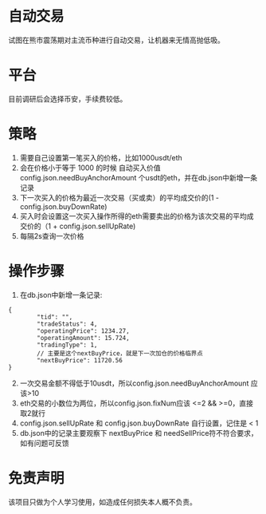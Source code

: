 # 自动交易
试图在熊市震荡期对主流币种进行自动交易，让机器来无情高抛低吸。

# 平台
目前调研后会选择币安，手续费较低。

# 策略
1. 需要自己设置第一笔买入的价格，比如1000usdt/eth
2. 会在价格小于等于 1000 的时候 自动买入价值 config.json.needBuyAnchorAmount 个usdt的eth，并在db.json中新增一条记录
3. 下一次买入的价格为最近一次交易（买或卖）的平均成交价的(1 - config.json.buyDownRate)
4. 买入时会设置这一次买入操作所得的eth需要卖出的价格为该次交易的平均成交价的（1 + config.json.sellUpRate)
5. 每隔2s查询一次价格

# 操作步骤
1. 在db.json中新增一条记录:
````
{
        "tid": "",
        "tradeStatus": 4,
        "operatingPrice": 1234.27,
        "operatingAmount": 15.724,
        "tradingType": 1,
        // 主要是这个nextBuyPrice，就是下一次加仓的价格临界点
        "nextBuyPrice": 11720.56
}
````
2. 一次交易金额不得低于10usdt，所以config.json.needBuyAnchorAmount 应该>10
3. eth交易的小数位为两位，所以config.json.fixNum应该 <=2 && >=0，直接取2就行
4. config.json.sellUpRate 和 config.json.buyDownRate 自行设置，记住是 < 1
5. db.json中的记录主要观察下 nextBuyPrice 和 needSellPrice符不符合要求，如有问题可反馈

# 免责声明
该项目只做为个人学习使用，如造成任何损失本人概不负责。
